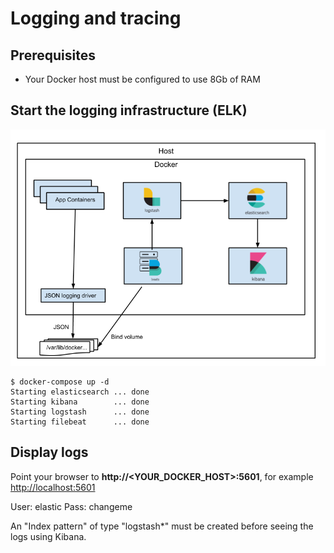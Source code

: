 # Logging and tracing

## Prerequisites

- Your Docker host must be configured to use 8Gb of RAM

## Start the logging infrastructure (ELK)

![](img/1.png)

```console
$ docker-compose up -d 
Starting elasticsearch ... done
Starting kibana        ... done
Starting logstash      ... done
Starting filebeat      ... done
```

## Display logs

Point your browser to **http://\<YOUR_DOCKER_HOST\>:5601**, for example [http://localhost:5601](http://localhost:5601/)

User: elastic
Pass: changeme

An "Index pattern" of type "logstash*" must be created before seeing the logs using Kibana.